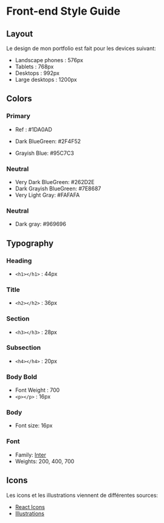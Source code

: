 # Front-end Style Guide

## Layout

Le design de mon portfolio est fait pour les devices suivant:

- Landscape phones : 576px
- Tablets : 768px
- Desktops : 992px
- Large desktops : 1200px

## Colors

### Primary

- Ref : #1DA0AD

- Dark BlueGreen: #2F4F52
- Grayish Blue: #95C7C3

### Neutral

- Very Dark BlueGreen: #262D2E
- Dark Grayish BlueGreen: #7E8687
- Very Light Gray: #FAFAFA

### Neutral

- Dark gray: #969696

## Typography

### Heading

- `<h1></h1>` : 44px

### Title

- `<h2></h2>` : 36px

### Section

- `<h3></h3>` : 28px

### Subsection

- `<h4></h4>` : 20px

### Body Bold

- Font Weight : 700
- `<p></p>` : 16px

### Body

- Font size: 16px

### Font

- Family: [Inter](https://fonts.google.com/specimen/Inter?query=inter)
- Weights: 200, 400, 700

## Icons

Les icons et les illustrations viennent de différentes sources:

- [React Icons](https://react-icons.github.io/react-icons/)
- [Illustrations](https://undraw.co/)